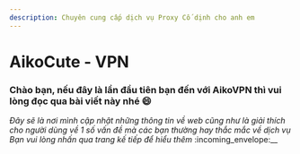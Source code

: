 ```yaml
---
description: Chuyên cung cấp dịch vụ Proxy Cố dịnh cho anh em
---
```


# AikoCute - VPN

### Chào bạn, nếu đây là lần đầu tiên bạn đến với AikoVPN thì vui lòng đọc qua bài viết này nhé :smile:

_Đây sẽ là nơi mình cập nhật những thông tin về web cũng như là giải thích cho người dùng về 1 số vấn đề mà các bạn thường hay thắc mắc về dịch vụ  Bạn vui lòng nhấn qua trang kế tiếp để hiểu thêm_ :incoming\_envelope:__
